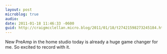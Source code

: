 ```yaml
---
layout: post
microblog: true
audio: 
date: 2011-01-18 11:46:33 -0600
guid: http://craigmcclellan.micro.blog/2011/01/18/t27421598273245184.html
---
```

New PreAmp in the home studio today is already a huge game changer for me.  So excited to record with it.
